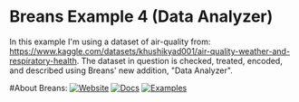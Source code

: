 # Breans Example 4 (Data Analyzer)
In this example I'm using a dataset of air-quality from: https://www.kaggle.com/datasets/khushikyad001/air-quality-weather-and-respiratory-health.
The dataset in question is checked, treated, encoded, and described using Breans' new addition, "Data Analyzer".

#About Breans:
[![Website](https://img.shields.io/badge/Website-breans--ml.com-blue?style=for-the-badge)](https://breans-ml.com/) [![Docs](https://img.shields.io/badge/Docs-Documentation-blueviolet?style=for-the-badge)](https://breans-ml.com/#/docs) [![Examples](https://img.shields.io/badge/Examples-Showcase-success?style=for-the-badge)](https://breans-ml.com/#/examples)
